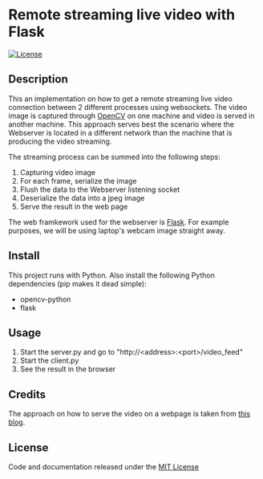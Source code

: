 # Remote streaming live video with Flask

[![License](https://img.shields.io/badge/license-MIT-blue.svg)](https://github.com/rena2damas/sorted-tagged-set/blob/master/LICENSE)

## Description

This an implementation on how to get a remote streaming live video connection between 2 different processes using websockets. The video image is captured through [OpenCV](https://opencv.org/) on one machine and video is served in another machine. This approach serves best the scenario where the Webserver is located in a different network than the machine that is producing the video streaming.

The streaming process can be summed into the following steps:
1. Capturing video image
2. For each frame, serialize the image
3. Flush the data to the Webserver listening socket
4. Deserialize the data into a jpeg image
5. Serve the result in the web page

The web framkework used for the webserver is [Flask](http://flask.pocoo.org/). For example purposes, we will be using laptop's webcam image straight away.

## Install
This project runs with Python. Also install the following Python dependencies (pip makes it dead simple):
* opencv-python
* flask

## Usage
1. Start the server.py and go to "http://&lt;address&gt;:&lt;port&gt;/video_feed"
2. Start the client.py
3. See the result in the browser
  
## Credits
The approach on how to serve the video on a webpage is taken from [this blog](http://blog.miguelgrinberg.com/post/video-streaming-with-flask).

## License
Code and documentation released under the [MIT License](https://github.com/rena2damas/remote-opencv-streaming-live-video/blob/master/LICENSE)
